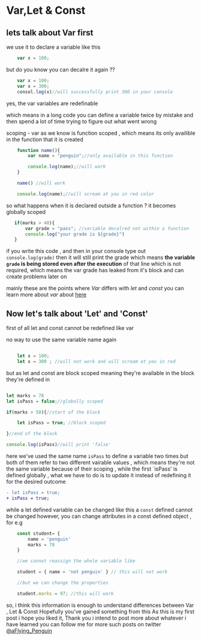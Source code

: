 # Var,Let & Const

## lets talk about **Var** first

we use it to declare a variable like this

```js
    var x = 100;
```
but do you know you can decalre it again ??
```js
    var x = 100;
    var x = 300;
    consol.log(x)//will successfully print 300 in your console

```
yes, the var variables are redefinable 

which means in a long code you can define a variable twice by mistake  and then spend a lot of time trying to figure out what went wrong 

 scoping -
 var as we know is function scoped , which means its only availible in the function that it is created 
```js
    function name(){
        var name = "penguin";//only available in this function

        console.log(name);//will work
    }

    name() //will work

    console.log(name);//will scream at you in red color

```


 so what happens when it is declared outside a function ?
 it becomes globally scoped

 ```js
    if(marks > 40){
        var grade = "pass"; //variable decalred not within a function 
        console.log("your grade is ${grade}")
    }

 ```
 if you write this code , and then in your console type out `console.log(grade)` then it will still print the grade which means **the variable `grade` is being stored even after the execution** of that line which is not required,  which means the var grade has leaked from it's block and can create problems later on 



mainly these are the points where  _Var_ differs with _let_ and _const_
 you can learn more about _var_ about [here](https://developer.mozilla.org/en-US/docs/Web/JavaScript/Reference/Statements/var "MDN Webdocs Var")


## Now let's talk about 'Let' and 'Const' 

first of all let and const cannot be redefined like var 

no way to use the same variable name again 

```js

    let x = 100;
    let x = 300 ; //will not work and will scream at you in red 
```
but as let and const are block scoped meaning they're available in the block they're defined in 

```js

let marks = 78
let isPass = false;//globally scoped 

if(marks > 50){//start of the block

    let isPass = true; //block scoped

}//end of the block

console.log(isPass)//will print 'false'
```
here we've used the same name `isPass` to define a variable two times but both of them refer to two different vairable values , which means they're not the same variable because of their scoping , while the first `isPass' is defined globally , what we have to do is to update it instead of redefining it for the desired outcome 

```diff
- let isPass = true; 
+ isPass = true;
```

while a let defined variable can be changed like this a `const` defined cannot be changed however, you can change attributes in a const defined object , for e.g

```js
    const student= {
        name = 'penguin'
        marks = 78
    }

    //we cannot reassign the whole variable like

    student = { name = 'not penguin' } // this will not work

    //but we can change the properties 

    student.marks = 97; //this will work


```

so, i think this information is enough to understand differences between Var , Let & Const 
Hopefully you've gained something from this
As this is my first post i hope you liked it, Thank you
i intend to post more about whatever i have learned you can follow me for more such posts on twitter [@aFlying_Penguin](https://twitter.com/aFlying_Penguin)
